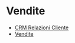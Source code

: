 # Vendite
- [CRM Relazioni Cliente](Documentazione%20SmeUP/DOC_APP/000040/RE/_sidebar.md)
- [Vendite](Documentazione%20SmeUP/DOC_APP/000040/V6/_sidebar.md)
